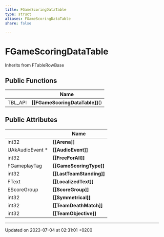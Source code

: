 ```yaml
---
title: FGameScoringDataTable
type: struct
aliases: FGameScoringDataTable
share: false

---
```


# FGameScoringDataTable





Inherits from FTableRowBase

## Public Functions

|                | Name           |
| -------------- | -------------- |
| TBL_API | **[[FGameScoringDataTable]]**() |

## Public Attributes

|                | Name           |
| -------------- | -------------- |
| int32 | **[[Arena]]**  |
| UAkAudioEvent * | **[[AudioEvent]]**  |
| int32 | **[[FreeForAll]]**  |
| FGameplayTag | **[[GameScoringType]]**  |
| int32 | **[[LastTeamStanding]]**  |
| FText | **[[LocalizedText]]**  |
| EScoreGroup | **[[ScoreGroup]]**  |
| int32 | **[[Symmetrical]]**  |
| int32 | **[[TeamDeathMatch]]**  |
| int32 | **[[TeamObjective]]**  |

-------------------------------

Updated on 2023-07-04 at 02:31:01 +0200